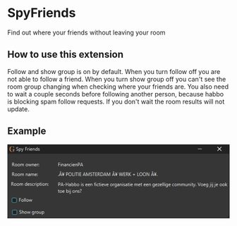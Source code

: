 # SpyFriends
Find out where your friends without leaving your room

## How to use this extension
Follow and show group is on by default. When you turn follow off you are not able to follow a friend. When you turn show group off you can't see the room group changing when checking where your friends are. You also need to wait a couple seconds before following another person, because habbo is blocking spam follow requests. If you don't wait the room results will not update. 

## Example

![SpyFriend example](SpyFriendsExample.PNG)